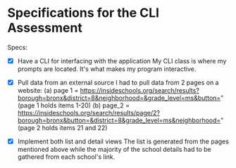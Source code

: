 # Specifications for the CLI Assessment

Specs:
- [x] Have a CLI for interfacing with the application 
	My CLI class is where my prompts are located.  It's what makes my program interactive.

- [x] Pull data from an external source 
	I had to pull data from 2 pages on a website: 
		(a) page 1 = https://insideschools.org/search/results?borough=bronx&district=8&neighborhood=&grade_level=ms&button=" (page 1 holds items 1-20)
		(b) page_2 = https://insideschools.org/search/results/page/2?borough=bronx&button=&district=8&grade_level=ms&neighborhood=" (page 2 holds items 21 and 22)

- [x] Implement both list and detail views
	The list is generated from the pages mentioned above while the majority of the school details had to be gathered from each school's link.

